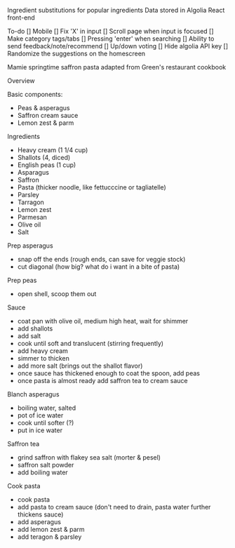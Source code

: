 Ingredient substitutions for popular ingredients
Data stored in Algolia
React front-end

To-do
[] Mobile
    [] Fix 'X' in input
    [] Scroll page when input is focused
[] Make category tags/tabs
[] Pressing 'enter' when searching
[] Ability to send feedback/note/recommend
[] Up/down voting
[] Hide algolia API key
[] Randomize the suggestions on the homescreen


Mamie springtime saffron pasta
adapted from Green's restaurant cookbook

Overview

Basic components:
- Peas & asperagus
- Saffron cream sauce
- Lemon zest & parm

Ingredients
- Heavy cream (1 1/4 cup)
- Shallots (4, diced)
- English peas (1 cup)
- Asparagus
- Saffron
- Pasta (thicker noodle, like fettucccine or tagliatelle)
- Parsley
- Tarragon
- Lemon zest
- Parmesan
- Olive oil
- Salt

Prep asperagus
- snap off the ends (rough ends, can save for veggie stock)
- cut diagonal (how big? what do i want in a bite of pasta)

Prep peas
- open shell, scoop them out

Sauce
- coat pan with olive oil, medium high heat, wait for shimmer
- add shallots
- add salt
- cook until soft and translucent (stirring frequently)
- add heavy cream
- simmer to thicken
- add more salt (brings out the shallot flavor)
- once sauce has thickened enough to coat the spoon, add peas
- once pasta is almost ready add saffron tea to cream sauce

Blanch asperagus
- boiling water, salted
- pot of ice water
- cook until softer (?)
- put in ice water

Saffron tea
- grind saffron with flakey sea salt (morter & pesel)
- saffron salt powder
- add boiling water

Cook pasta
- cook pasta
- add pasta to cream sauce (don't need to drain, pasta water further thickens sauce)
- add asperagus
- add lemon zest & parm
- add teragon & parsley

